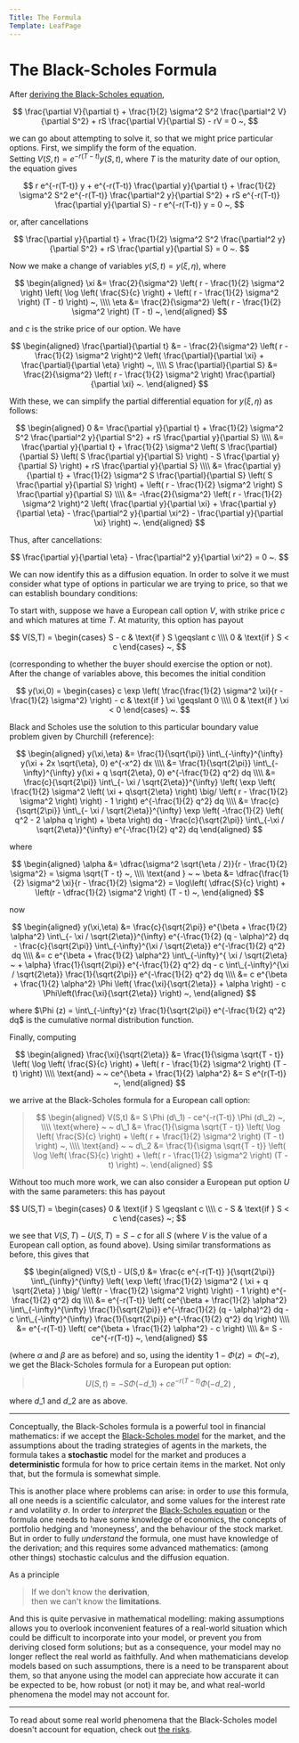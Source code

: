 ```yaml
---
Title: The Formula
Template: LeafPage
---
```


# The Black-Scholes Formula

After [deriving the Black-Scholes equation](course/finance/Black-Scholes/2Equation),

$$ \frac{\partial V}{\partial t} + \frac{1}{2} \sigma^2 S^2 \frac{\partial^2 V}{\partial S^2} + rS \frac{\partial V}{\partial S} - rV = 0 ~, $$

we can go about attempting to solve it, so that we might price particular options. First, we simplify the form of the equation.  
Setting $V(S,t) = e^{-r(T-t)} y(S,t)$, where $T$ is the maturity date of our option, the equation gives

$$ r e^{-r(T-t)} y + e^{-r(T-t)} \frac{\partial y}{\partial t} + \frac{1}{2} \sigma^2 S^2 e^{-r(T-t)} \frac{\partial^2 y}{\partial S^2} + rS e^{-r(T-t)} \frac{\partial y}{\partial S} - r e^{-r(T-t)} y = 0 ~, $$

or, after cancellations

$$ \frac{\partial y}{\partial t} + \frac{1}{2} \sigma^2 S^2 \frac{\partial^2 y}{\partial S^2} + rS \frac{\partial y}{\partial S} = 0 ~. $$

Now we make a change of variables $y(S,t) = y(\xi,\eta)$, where

$$ \begin{aligned}
\xi &= \frac{2}{\sigma^2} \left( r - \frac{1}{2} \sigma^2 \right) \left( \log \left( \frac{S}{c} \right) + \left( r - \frac{1}{2} \sigma^2 \right) (T - t) \right) ~, \\\\
\eta &= \frac{2}{\sigma^2} \left( r - \frac{1}{2} \sigma^2 \right) (T - t) ~,
\end{aligned} $$

and $c$ is the strike price of our option. We have

$$ \begin{aligned}
\frac{\partial}{\partial t} &= - \frac{2}{\sigma^2} \left( r - \frac{1}{2} \sigma^2 \right)^2 \left( \frac{\partial}{\partial \xi} + \frac{\partial}{\partial \eta} \right) ~, \\\\
S \frac{\partial}{\partial S} &= \frac{2}{\sigma^2} \left( r - \frac{1}{2} \sigma^2 \right) \frac{\partial}{\partial \xi} ~.
\end{aligned} $$

With these, we can simplify the partial differential equation for $y(\xi, \eta)$ as follows:

$$ \begin{aligned}
0 &= \frac{\partial y}{\partial t} + \frac{1}{2} \sigma^2 S^2 \frac{\partial^2 y}{\partial S^2} + rS \frac{\partial y}{\partial S} \\\\
&= \frac{\partial y}{\partial t} + \frac{1}{2} \sigma^2 \left( S \frac{\partial}{\partial S} \left( S \frac{\partial y}{\partial S} \right) - S \frac{\partial y}{\partial S} \right) + rS \frac{\partial y}{\partial S} \\\\
&= \frac{\partial y}{\partial t} + \frac{1}{2} \sigma^2 S \frac{\partial}{\partial S} \left( S \frac{\partial y}{\partial S} \right) + \left( r - \frac{1}{2} \sigma^2 \right) S \frac{\partial y}{\partial S} \\\\
&= -\frac{2}{\sigma^2} \left( r - \frac{1}{2} \sigma^2 \right)^2 \left( \frac{\partial y}{\partial \xi} + \frac{\partial y}{\partial \eta} - \frac{\partial^2 y}{\partial \xi^2} - \frac{\partial y}{\partial \xi} \right) ~.
\end{aligned} $$

Thus, after cancellations:

$$ \frac{\partial y}{\partial \eta} - \frac{\partial^2 y}{\partial \xi^2} = 0 ~. $$

We can now identify this as a diffusion equation. In order to solve it we must consider what type of options in particular we are trying to price, so that we can establish boundary conditions:

To start with, suppose we have a European call option $V$, with strike price $c$ and which matures at time $T$. At maturity, this option has payout

$$ V(S,T) = \begin{cases}
S - c &  \text{if } S \geqslant c \\\\
0 & \text{if } S < c
\end{cases} ~, $$

(corresponding to whether the buyer should exercise the option or not).  
After the change of variables above, this becomes the initial condition

$$ y(\xi,0) = \begin{cases}
c \exp \left( \frac{\frac{1}{2} \sigma^2 \xi}{r - \frac{1}{2} \sigma^2} \right) - c &  \text{if } \xi \geqslant 0 \\\\
0 & \text{if } \xi < 0
\end{cases} ~. $$

Black and Scholes use the solution to this particular boundary value problem given by Churchill {reference}:

$$ \begin{aligned}
y(\xi,\eta) &= \frac{1}{\sqrt{\pi}} \int\_{-\infty}^{\infty} y(\xi + 2x \sqrt{\eta}, 0) e^{-x^2} dx \\\\
&= \frac{1}{\sqrt{2\pi}} \int\_{-\infty}^{\infty} y(\xi + q \sqrt{2\eta}, 0) e^{-\frac{1}{2} q^2} dq \\\\
&= \frac{c}{\sqrt{2\pi}} \int\_{- \xi / \sqrt{2\eta}}^{\infty} \left( \exp \left( \frac{1}{2} \sigma^2 \left( \xi + q\sqrt{2\eta} \right) \big/ \left( r - \frac{1}{2} \sigma^2 \right) \right) - 1 \right) e^{-\frac{1}{2} q^2} dq \\\\
&= \frac{c}{\sqrt{2\pi}} \int\_{- \xi / \sqrt{2\eta}}^{\infty} \exp \left( -\frac{1}{2} \left( q^2 - 2 \alpha q \right) + \beta \right) dq - \frac{c}{\sqrt{2\pi}} \int\_{-\xi / \sqrt{2\eta}}^{\infty} e^{-\frac{1}{2} q^2} dq
\end{aligned} $$

where

$$ \begin{aligned}
\alpha &= \dfrac{\sigma^2 \sqrt{\eta / 2}}{r - \frac{1}{2} \sigma^2} = \sigma \sqrt{T - t} ~, \\\\
\text{and } ~ ~ \beta &= \dfrac{\frac{1}{2} \sigma^2 \xi}{r - \frac{1}{2} \sigma^2} = \log\left( \dfrac{S}{c} \right) + \left(r - \dfrac{1}{2} \sigma^2 \right) (T - t) ~,
\end{aligned} $$

now

$$ \begin{aligned}
y(\xi,\eta) &= \frac{c}{\sqrt{2\pi}} e^{\beta + \frac{1}{2} \alpha^2} \int\_{- \xi / \sqrt{2\eta}}^{\infty} e^{-\frac{1}{2} (q - \alpha)^2} dq - \frac{c}{\sqrt{2\pi}} \int\_{-\infty}^{\xi / \sqrt{2\eta}} e^{-\frac{1}{2} q^2} dq \\\\
&= c e^{\beta + \frac{1}{2} \alpha^2} \int\_{-\infty}^{ \xi / \sqrt{2\eta} ~ + \alpha} \frac{1}{\sqrt{2\pi}} e^{-\frac{1}{2} q^2} dq - c \int\_{-\infty}^{\xi / \sqrt{2\eta}} \frac{1}{\sqrt{2\pi}} e^{-\frac{1}{2} q^2} dq \\\\
&= c e^{\beta + \frac{1}{2} \alpha^2} \Phi \left( \frac{\xi}{\sqrt{2\eta}} + \alpha \right) - c \Phi\left(\frac{\xi}{\sqrt{2\eta}} \right) ~,
\end{aligned} $$

where $\Phi (z) = \int\_{-\infty}^{z} \frac{1}{\sqrt{2\pi}} e^{-\frac{1}{2} q^2} dq$ is the cumulative normal distribution function.

Finally, computing

$$ \begin{aligned}
\frac{\xi}{\sqrt{2\eta}} &= \frac{1}{\sigma \sqrt{T - t}} \left( \log \left( \frac{S}{c} \right) + \left( r - \frac{1}{2} \sigma^2 \right) (T - t) \right) \\\\
\text{and} ~ ~ ce^{\beta + \frac{1}{2} \alpha^2} &= S e^{r(T-t)} ~,
\end{aligned} $$

we arrive at the Black-Scholes formula for a European call option:

> $$ \begin{aligned}
> V(S,t) &= S \Phi (d\_1) - ce^{-r(T-t)} \Phi (d\_2) ~, \\\\
> \text{where} ~ ~ d\_1 &= \frac{1}{\sigma \sqrt{T - t}} \left( \log \left( \frac{S}{c} \right) + \left( r + \frac{1}{2} \sigma^2 \right) (T - t) \right) ~, \\\\
> \text{and} ~ ~ d\_2 &= \frac{1}{\sigma \sqrt{T - t}} \left( \log \left( \frac{S}{c} \right) + \left( r - \frac{1}{2} \sigma^2 \right) (T - t) \right) ~.
> \end{aligned} $$

Without too much more work, we can also consider a European put option $U$ with the same parameters: this has payout

$$ U(S,T) = \begin{cases}
0 &  \text{if } S \geqslant c \\\\
c - S & \text{if } S < c
\end{cases} ~; $$

we see that $V(S,T) - U(S,T) = S - c$ for all $S$ (where $V$ is the value of a European call option, as found above). Using similar transformations as before, this gives that

$$ \begin{aligned}
V(S,t) - U(S,t) &= \frac{c e^{-r(T-t)} }{\sqrt{2\pi}} \int\_{\infty}^{\infty} \left( \exp \left( \frac{1}{2} \sigma^2 ( \xi + q \sqrt{2\eta} ) \big/ \left(r - \frac{1}{2} \sigma^2 \right) \right) - 1 \right) e^{-\frac{1}{2} q^2} dq \\\\
&= e^{-r(T-t)} \left( ce^{\beta + \frac{1}{2} \alpha^2} \int\_{-\infty}^{\infty} \frac{1}{\sqrt{2\pi}} e^{-\frac{1}{2} (q - \alpha)^2} dq - c \int\_{-\infty}^{\infty} \frac{1}{\sqrt{2\pi}} e^{-\frac{1}{2} q^2} dq \right) \\\\
&= e^{-r(T-t)} \left( ce^{\beta + \frac{1}{2} \alpha^2} - c \right) \\\\
&= S - ce^{-r(T-t)} ~,
\end{aligned} $$

(where $\alpha$ and $\beta$ are as before) and so, using the identity $1 - \Phi(z) = \Phi(-z)$, we get the Black-Scholes formula for a European put option:

> $$ U(S,t) = -S \Phi (-d\_1) + ce^{-r(T-t)} \Phi (-d\_2) ~, $$

where $d\_1$ and $d\_2$ are as above.

---

Conceptually, the Black-Scholes formula is a powerful tool in financial mathematics: if we accept the [Black-Scholes model](course/finance/Black-Scholes/1Model) for the market, and the assumptions about the trading strategies of agents in the markets, the formula takes a **stochastic** model for the market and produces a **deterministic** formula for how to price certain items in the market. Not only that, but the formula is somewhat simple.

This is another place where problems can arise: in order to *use* this formula, all one needs is a scientific calculator, and some values for the interest rate $r$ and volatility $\sigma$. In order to *interpret* the [Black-Scholes equation](course/finance/Black-Scholes/2Equation) or the formula one needs to have some knowledge of economics, the concepts of portfolio hedging and 'moneyness', and the behaviour of the stock market. But in order to fully *understand* the formula, one must have knowledge of the derivation; and this requires some advanced mathematics: (among other things) stochastic calculus and the diffusion equation.

As a principle
> If we don't know the **derivation**,  
> then we can't know the **limitations**.

And this is quite pervasive in mathematical modelling: making assumptions allows you to overlook inconvenient features of a real-world situation which could be difficult to incorporate into your model, or prevent you from deriving closed form solutions; but as a consequence, your model may no longer reflect the real world as faithfully. And when mathematicians develop models based on such assumptions, there is a need to be transparent about them, so that anyone using the model can appreciate how accurate it can be expected to be, how robust (or not) it may be, and what real-world phenomena the model may not account for.

---

To read about some real world phenomena that the Black-Scholes model doesn't account for equation, check out [the risks](course/finance/Black-Scholes/4Risks).
